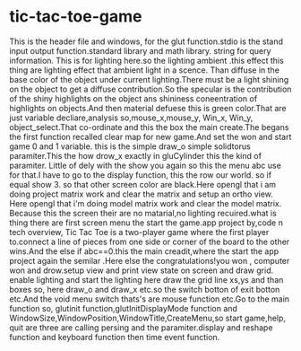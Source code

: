 # tic-tac-toe-game
This is the header file and windows, for the glut function.stdio is the stand input output function.standard library and math library. string for query information.
This is for lighting here.so the lighting ambient .this effect this thing are lighting effect that ambient light in a scence. Than diffuse in the base color of the 
object under current lighting.There must be a light shining on the object to get a diffuse contribution.So the specular is the contribution of the shiny highlights 
on the object ans shininess coneentration of highlights on objects.And then material defuese this is green color.That are just variable decliare,analysis so,mouse_x,mouse_y,
Win_x, Win_y, object_select.That co-ordinate and this the box the main create.The begans the first function recalled clear map for new game.And set the won and start game 0 and
1 variable. this is the simple draw_o simple solidtorus paramiter.This the how drow_x exactly in gluCylinder this the kind of paramiter.
Little of dely with the show you again so this the menu abc use for that.I have to go to the display function, this the row our world. so if equal show 3. so that other
screen color are black.Here opengl that i am doing project matrix work and clear the matrix and setup an ortho view. Here opengl that i'm doing model matrix work and clear the
model matrix. Because this the screen their are no matarial,no lighting recuired.what is thing there are first screen menu the start the game.app project by,code n tech overview,
Tic Tac Toe is a two-player game where the first player to.connect a line of pieces from one side or corner of the board to the other wins.And the else if abc==0.this the main 
creadit,where the start the app project again the semilar .Here else the congratulations!you won , computer won and drow.setup view and print view state on screen and draw grid.
enable lighting and start the lighting here draw the grid line xs,ys and than boxes so, here draw_o and draw_x etc.so the switch botton of exit botton etc.And the void menu switch
thats's are mouse function etc.Go to the main function so, glutinit function,glutInitDisplayMode function and WindowSize,WindowPosition,WindowTitle,CreateMenu,so start game,help,
quit are three are calling persing and the paramiter.display and reshape function and keyboard function then time event function.
